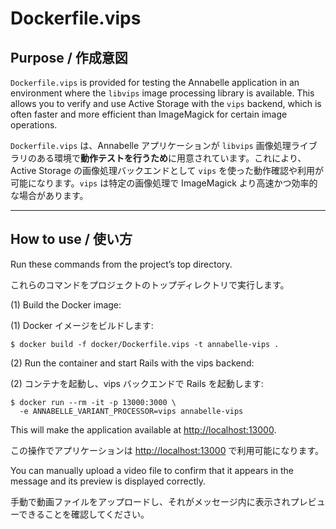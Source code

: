 # Dockerfile.vips

## Purpose / 作成意図

`Dockerfile.vips` is provided for testing the Annabelle application in an environment where the `libvips` image processing library is available. This allows you to verify and use Active Storage with the `vips` backend, which is often faster and more efficient than ImageMagick for certain image operations.

`Dockerfile.vips` は、Annabelle アプリケーションが `libvips` 画像処理ライブラリのある環境で**動作テストを行うため**に用意されています。これにより、Active Storage の画像処理バックエンドとして `vips` を使った動作確認や利用が可能になります。`vips` は特定の画像処理で ImageMagick より高速かつ効率的な場合があります。

---

## How to use / 使い方

Run these commands from the project’s top directory.

これらのコマンドをプロジェクトのトップディレクトリで実行します。

(1)  Build the Docker image:  

(1) Docker イメージをビルドします:  

```
$ docker build -f docker/Dockerfile.vips -t annabelle-vips .
```

(2) Run the container and start Rails with the vips backend:

(2) コンテナを起動し、vips バックエンドで Rails を起動します:

```
$ docker run --rm -it -p 13000:3000 \
  -e ANNABELLE_VARIANT_PROCESSOR=vips annabelle-vips
```

This will make the application available at [http://localhost:13000](http://localhost:13000).

この操作でアプリケーションは [http://localhost:13000](http://localhost:13000) で利用可能になります。

You can manually upload a video file to confirm that it appears in the message and its preview is displayed correctly.

手動で動画ファイルをアップロードし、それがメッセージ内に表示されプレビューできることを確認してください。
